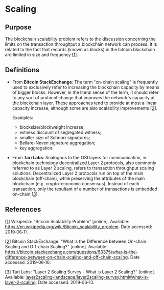 # Scaling

## Purpose

The blockchain scalability problem refers to the discussion concerning the limits on the transaction throughput a 
blockchain network can process. It is related to the fact that records (known as blocks) in the bitcoin blockchain are 
limited in size and frequency [[1]].

## Definitions

- From **Bitcoin StackExchange**: The term "on-chain scaling" is frequently used to exclusively refer to 
increasing the blockchain capacity by means of bigger blocks. However, in the literal sense of the term, it should refer 
to any sort of protocol change that improves the network's capacity at the blockchain layer. These approaches tend to 
provide at most a linear capacity increase, although some are also scalability improvements [[2]].

  Examples:

  - blocksize/blockweight increase;
  - witness discount of segregated witness;
  - smaller size of Schnorr signatures;
  - Bellare-Neven signature aggregation;
  - key aggregation.

- From **Tari Labs**: 
Analogous to the OSI layers for communication, in blockchain technology decentralized Layer 2 protocols, also commonly 
referred to as Layer 2 scaling, refers to transaction throughput scaling solutions. Decentralized Layer 2 protocols run 
  on top of the main blockchain (off-chain), while preserving the attributes of the main blockchain (e.g. crypto-economic 
  consensus). Instead of each transaction, only the resultant of a number of transactions is embedded on-chain [[3]].

## References

[[1]] Wikipedia: "Bitcoin Scalability Problem" [online]. Available: <https://en.wikipedia.org/wiki/Bitcoin_scalability_problem>. 
Date accessed: 2019&#8209;06&#8209;11.

[1]: https://en.wikipedia.org/wiki/Bitcoin_scalability_problem
"Bitcoin Scalability Problem"

[[2]] Bitcoin StackExchange: "What is the Difference between On-chain Scaling and Off-chain Scaling?" [online]. 
Available: <https://bitcoin.stackexchange.com/questions/63375/what-is-the-difference-between-on-chain-scaling-and-off-chain-scaling>. 
Date accessed: 2019&#8209;06&#8209;10.

[2]: https://bitcoin.stackexchange.com/questions/63375/what-is-the-difference-between-on-chain-scaling-and-off-chain-scaling
"What is the Difference between On-chain 
Scaling and Off-chain Scaling?"

[[3]] Tari Labs: "Layer 2 Scaling Survey - What is Layer 2 Scaling?" [online]. 
Available: [layer2scaling-landscape/layer2scaling-survey.html#what-is-layer-2-scaling](layer2scaling-landscape/layer2scaling-survey.html#what-is-layer-2-scaling). 
Date accessed: 2019&#8209;06&#8209;10.

[3]: layer2scaling-landscape/layer2scaling-survey.html#what-is-layer-2-scaling
"Layer 2 Scaling Survey - 
What is Layer 2 Scaling?"